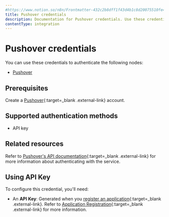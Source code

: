 ```yaml
---
#https://www.notion.so/n8n/Frontmatter-432c2b8dff1f43d4b1c8d20075510fe4
title: Pushover credentials
description: Documentation for Pushover credentials. Use these credentials to authenticate Pushover in n8n, a workflow automation platform.
contentType: integration
---
```


# Pushover credentials

You can use these credentials to authenticate the following nodes:

- [Pushover](/integrations/builtin/app-nodes/n8n-nodes-base.pushover/)

## Prerequisites

Create a [Pushover](https://pushover.net){:target=_blank .external-link} account.

## Supported authentication methods

- API key

## Related resources

Refer to [Pushover's API documentation](https://pushover.net/api){:target=_blank .external-link} for more information about authenticating with the service.

## Using API Key

To configure this credential, you'll need:

- An **API Key**: Generated when you [register an application](https://pushover.net/apps/build){:target=_blank .external-link}. Refer to [Application Registration](https://pushover.net/api#registration){:target=_blank .external-link} for more information.

